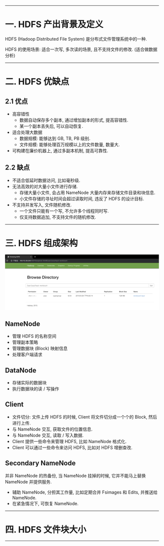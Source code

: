 

---

# 一. HDFS 产出背景及定义

HDFS (Hadoop Distributed File System) 是分布式文件管理系统中的一种.

HDFS 的使用场景: 适合一次写, 多次读的场景, 且不支持文件的修改. (适合做数据分析)

---

# 二. HDFS 优缺点

## 2.1 优点

- 高容错性
  - 数据自动保存多个副本, 通过增加副本的形式, 提高容错性.
  - 某一个副本丢失后, 可以自动恢复.
- 适合处理大数据
  - 数据规模: 能够达到 GB, TB, PB 级别.
  - 文件规模: 能够处理百万规模以上的文件数量, 数量大.
- 可构建在廉价机器上, 通过多副本机制, 提高可靠性.

## 2.2 缺点

- 不适合低延时数据访问, 比如毫秒级.
- 无法高效的对大量小文件进行存储.
  - 存储大量小文件, 会占用 NameNode 大量内存来存储文件目录和块信息.
  - 小文件存储的寻址时间会超过读取时间, 违反了 HDFS 的设计目标.
- 不支持并发写入, 文件随机修改.
  - 一个文件只能有一个写, 不允许多个线程同时写.
  - 仅支持数据追加, 不支持文件的随机修改.

---

# 三. HDFS 组成架构

![image](https://github.com/zozospider/note/blob/master/data-system/Hadoop/Hadoop-video1-Hadoop%E8%BF%90%E8%A1%8C%E6%A8%A1%E5%BC%8F/%E6%B5%8F%E8%A7%88%E5%99%A8%E6%9F%A5%E7%9C%8BHDFS-1.png?raw=true)

## NameNode

- 管理 HDFS 的名称空间
- 管理副本策略
- 管理数据块 (Block) 映射信息
- 处理客户端请求

## DataNode

- 存储实际的数据块
- 执行数据块的读 / 写操作

## Client

- 文件切分: 文件上传 HDFS 的时候, Client 将文件切分成一个个的 Block, 然后进行上传.
- 与 NameNode 交互, 获取文件的位置信息.
- 与 NameNode 交互, 读取 / 写入数据.
- Client 提供一些命令来管理 HDFS, 比如 NameNode 格式化.
- Client 可以通过一些命令来访问 HDFS, 比如对 HDFS 增删查改.

## Secondary NameNode

并非 NameNode 的热备份, 当 NameNode 挂掉的时候, 它并不能马上替换 NameNode 并提供服务.

- 辅助 NameNode, 分担其工作量, 比如定期合并 Fsimages 和 Edits, 并推送给 NameNode.
- 在紧急情况下, 可恢复 NameNode.

---

# 四. HDFS 文件块大小

---
